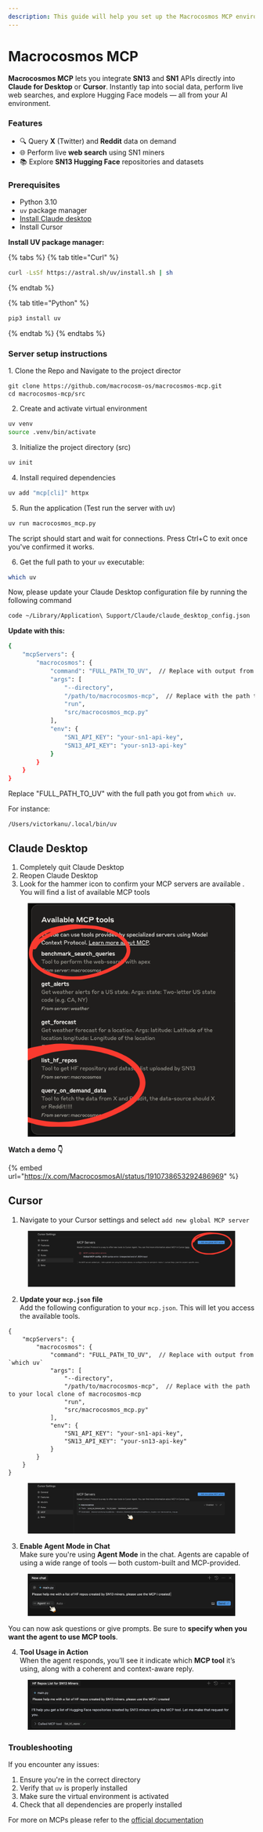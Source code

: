 ```yaml
---
description: This guide will help you set up the Macrocosmos MCP environment.
---
```


# Macrocosmos MCP

**Macrocosmos MCP** lets you integrate **SN13** and **SN1** APIs directly into **Claude for Desktop** or **Cursor**. Instantly tap into social data, perform live web searches, and explore Hugging Face models — all from your AI environment.

### Features

* 🔍 Query **X** (Twitter) and **Reddit** data on demand
* 🌐 Perform live **web search** using SN1 miners
* 📚 Explore **SN13 Hugging Face** repositories and datasets

###

### Prerequisites

* Python 3.10
* `uv` package manager
* [Install Claude desktop](https://claude.ai/download)
* Install Cursor&#x20;



**Install UV package manager:**

{% tabs %}
{% tab title="Curl" %}
```bash
curl -LsSf https://astral.sh/uv/install.sh | sh
```
{% endtab %}

{% tab title="Python" %}
```python
pip3 install uv
```
{% endtab %}
{% endtabs %}



### Server setup instructions

1\. Clone the Repo and Navigate to the project director

```
git clone https://github.com/macrocosm-os/macrocosmos-mcp.git
cd macrocosmos-mcp/src
```

2. Create and activate virtual environment

```bash
uv venv
source .venv/bin/activate
```

3. Initialize the project directory (src)

```bash
uv init
```

4. Install required dependencies

```bash
uv add "mcp[cli]" httpx
```

5. Run the application (Test run the server with uv)

```bash
uv run macrocosmos_mcp.py
```

The script should start and wait for connections. Press Ctrl+C to exit once you've confirmed it works.



6. Get the full path to your `uv` executable:

```bash
which uv
```



Now, please update your Claude Desktop configuration file by running the following command

```bash
code ~/Library/Application\ Support/Claude/claude_desktop_config.json
```





**Update with this:**

```bash
{
    "mcpServers": {
        "macrocosmos": {
            "command": "FULL_PATH_TO_UV",  // Replace with output from `which uv`
            "args": [
                "--directory",
                "/path/to/macrocosmos-mcp",  // Replace with the path to your local clone of macrocosmos-mcp
                "run",
                "src/macrocosmos_mcp.py"
            ],
            "env": {
                "SN1_API_KEY": "your-sn1-api-key",
                "SN13_API_KEY": "your-sn13-api-key"
            }
        }
    }
}

```

Replace "FULL\_PATH\_TO\_UV" with the full path you got from `which uv`.

For instance:

```
/Users/victorkanu/.local/bin/uv
```



##

## Claude Desktop

1. Completely quit Claude Desktop
2. Reopen Claude Desktop
3. Look for the hammer icon to confirm your MCP servers are available . You will find a list of available MCP tools&#x20;

<figure><img src="../../.gitbook/assets/canva mcp.png" alt=""><figcaption></figcaption></figure>



**Watch a demo 👇**

{% embed url="https://x.com/MacrocosmosAI/status/1910738653292486969" %}





##

## Cursor

1. Navigate to your Cursor settings and select `add new global MCP server`&#x20;

<figure><img src="../../.gitbook/assets/canva10.png" alt=""><figcaption></figcaption></figure>





2. **Update your `mcp.json` file**\
   Add the following configuration to your `mcp.json`. This will let you access the available tools.

```
{
    "mcpServers": {
        "macrocosmos": {
            "command": "FULL_PATH_TO_UV",  // Replace with output from `which uv`
            "args": [
                "--directory",
                "/path/to/macrocosmos-mcp",  // Replace with the path to your local clone of macrocosmos-mcp
                "run",
                "src/macrocosmos_mcp.py"
            ],
            "env": {
                "SN1_API_KEY": "your-sn1-api-key",
                "SN13_API_KEY": "your-sn13-api-key"
            }
        }
    }
}

```



<figure><img src="../../.gitbook/assets/canva11.png" alt=""><figcaption></figcaption></figure>





3. **Enable Agent Mode in Chat**\
   Make sure you're using **Agent Mode** in the chat. Agents are capable of using a wide range of tools — both custom-built and MCP-provided.

<figure><img src="../../.gitbook/assets/canva13.png" alt=""><figcaption></figcaption></figure>

You can now ask questions or give prompts. Be sure to **specify when you want the agent to use MCP tools**.





4. **Tool Usage in Action**\
   When the agent responds, you’ll see it indicate which **MCP tool** it’s using, along with a coherent and context-aware reply.

<figure><img src="../../.gitbook/assets/Screenshot 2025-04-16 at 04.38.41.png" alt=""><figcaption></figcaption></figure>



### Troubleshooting

If you encounter any issues:

1. Ensure you're in the correct directory
2. Verify that `uv` is properly installed
3. Make sure the virtual environment is activated
4. Check that all dependencies are properly installed



For more on MCPs please refer to the [official documentation](https://modelcontextprotocol.io/introduction)&#x20;
